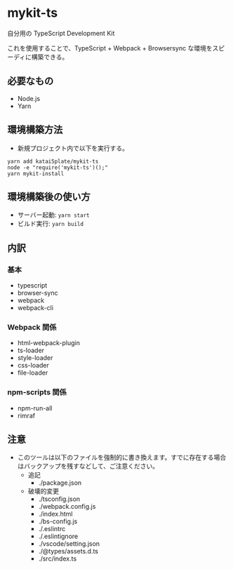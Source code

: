 # mykit-ts

自分用の TypeScript Development Kit

これを使用することで、TypeScript + Webpack + Browsersync な環境をスピーディに構築できる。

## 必要なもの
- Node.js
- Yarn

## 環境構築方法
- 新規プロジェクト内で以下を実行する。
```
yarn add katai5plate/mykit-ts
node -e "require('mykit-ts')();"
yarn mykit-install
```

## 環境構築後の使い方
- サーバー起動: `yarn start`
- ビルド実行: `yarn build`

## 内訳

### 基本
- typescript
- browser-sync
- webpack
- webpack-cli

### Webpack 関係
- html-webpack-plugin
- ts-loader
- style-loader
- css-loader
- file-loader

### npm-scripts 関係
- npm-run-all
- rimraf

## 注意
- このツールは以下のファイルを強制的に書き換えます。すでに存在する場合はバックアップを残すなどして、ご注意ください。
  - 追記
    - ./package.json
  - 破壊的変更
    - ./tsconfig.json
    - ./webpack.config.js
    - ./index.html
    - ./bs-config.js
    - ./.eslintrc
    - ./.eslintignore
    - ./vscode/setting.json
    - ./@types/assets.d.ts
    - ./src/index.ts
